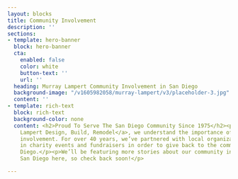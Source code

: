```yaml
---
layout: blocks
title: Community Involvement
description: ''
sections:
- template: hero-banner
  block: hero-banner
  cta:
    enabled: false
    color: white
    button-text: ''
    url: ''
  heading: Murray Lampert Community Involvement in San Diego
  background-image: "/v1605982058/murray-lampert/v3/placeholder-3.jpg"
  content: ''
- template: rich-text
  block: rich-text
  background-color: none
  content: <h2>Proud To Serve The San Diego Community Since 1975</h2><p>At <a href="https://murraylampert.com/">Murray
    Lampert Design, Build, Remodel</a>, we understand the importance of community
    involvement. For over 40 years, we’ve partnered with local organizations and participated
    in charity events and fundraisers in order to give back to the community of San
    Diego.</p><p>We’ll be featuring more stories about our community involvement in
    San Diego here, so check back soon!</p>

---
```

